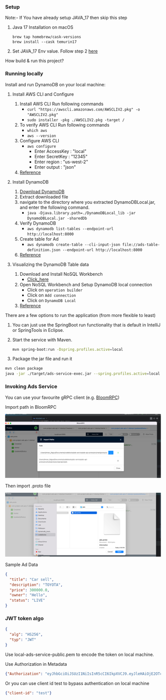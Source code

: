 ### Setup
Note:- If You have already setup JAVA_17 then skip this step
1. Java 17 Installation on macOS
   ```
   brew tap homebrew/cask-versions
   brew install --cask temurin17
   ```
2. Set JAVA_17 Env value. Follow step 2 [here](https://www.java.com/en/download/help/path.html)

How build & run this project?
### Running locally
Install and run DynamoDB on your local machine:

1. Install AWS CLI  and Configure
    1. Install AWS CLI Run following commands
        * `curl "https://awscli.amazonaws.com/AWSCLIV2.pkg" -o "AWSCLIV2.pkg"`
        * `sudo installer -pkg ./AWSCLIV2.pkg -target /`
    2. To verify AWS CLI Run following commands
        * `which aws`
        * `aws --version`
    3. Configure AWS CLI
        * `aws configure`
            - Enter AccessKey : "local"
            - Enter SecretKey : "12345"
            - Enter region : "us-west-2"
            - Enter output : "json"
    4. [Reference](https://docs.aws.amazon.com/cli/latest/userguide/getting-started-install.html)

2. Install DynamoDB

    1. [Download DynamoDB](https://s3.us-west-2.amazonaws.com/dynamodb-local/dynamodb_local_latest.tar.gz)
    2. Extract downloaded file
    3. navigate to the directory where you extracted DynamoDBLocal.jar, and enter the following command.
        * `java -Djava.library.path=./DynamoDBLocal_lib -jar DynamoDBLocal.jar -sharedDb`
    4. Verify DynamoDB
        * `aws dynamodb list-tables --endpoint-url http://localhost:8000`
    5. Create table for Ad
        * `aws dynamodb create-table --cli-input-json file://ads-table-definition.json --endpoint-url http://localhost:8000`
    6. [Reference](https://docs.aws.amazon.com/amazondynamodb/latest/developerguide/DynamoDBLocal.DownloadingAndRunning.html)

3. Visualizing the DynamoDB Table data

    1. Download and Install NoSQL Workbench
        * [Click_here](https://s3.amazonaws.com/nosql-workbench/NoSQL%20Workbench-mac-3.3.0.dmg)
    2. Open NoSQL Workbench and Setup DynamoDB local connection
        * Click on `operation builder`
        * Click on `Add connection`
        * Click on `DynamoDB Local`
    3. [Reference](https://docs.aws.amazon.com/amazondynamodb/latest/developerguide/workbench.settingup.html)

There are a few options to run the application (from more flexible to least)

1. You can just use the SpringBoot run functionality that is default in IntelliJ or SpringTools in Eclipse.

2. Start the service with Maven.
    ```bash
    mvn spring-boot:run -Dspring.profiles.active=local
    ```
   
3. Package the jar file and run it

  ```bash
  mvn clean package
  java -jar ./target/ads-service-exec.jar --spring.profiles.active=local
  ```

### Invoking Ads Service

You can use your favourite gRPC client (e.g. [BloomRPC](https://formulae.brew.sh/cask/bloomrpc))

Import path in BloomRPC

![img.png](src-images/img.png)

Then import .proto file

![img.png](src-images/proto-img.png)

Sample Ad Data
```json
{
  "title": "Car sell",
  "description": "TOYOTA",
  "price": 300000.0,
  "owner": "Hello",
  "status": "LIVE"
}
```

### JWT token algo

```json
{
  "alg": "HS256",
  "typ": "JWT"
}
```

Use local-ads-service-public.pem to encode the token on local machine. 

Use Authorization in Metadata
```json
{"Authorization": "eyJhbGciOiJSUzI1NiIsInR5cCI6IkpXVCJ9.eyJleHAiOjE2OTczOTkyMDUsImlhdCI6MTY5NzM5NTYwNSwiaXNzIjoid3d3LmFjbWUuY29tIiwic3ViIjoiZjFlMzNhYjMtMDI3Zi00N2M1LWJiMDctOGRkOGFiMzdhMmQzIn0.cAP9Tav4VxO_JDxh7gL4AIoFVUZbeC27wwz5NYb-AY2OLss_mmFZGzgDPazmNYrw2_OyjDJqrTicffxF3kvJQiRHuljg4YOC0XgTwDo7aaLvw9DJFSPU8UAdVYEHZsD_CicOBkizNZlWeeIg8BwmxD6_KQdd454v7Kefr_uagMw6JUWHcyn8YZ68JexNtAyVv4ImEGd4QHPKoli5a2iWDRiAJKHG5LpKPE2DZw0avH4b6CJISz5jmTjRkN2357MS6Zudj9Hee35lJGEDxMND9wXIlAcju6vgMCm02KnY56JcnbD5StvZhE5nKcoU7tA0Rh6XKAI73Du4pn-6W11trQ"}
```
Or you can use client id test to bypass authentication on local machine 
```json
{"client-id": "test"}
```
